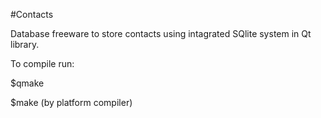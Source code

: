 #Contacts

Database freeware to store contacts using intagrated SQlite system in Qt library.

To compile run:

$qmake

$make (by platform compiler)
















